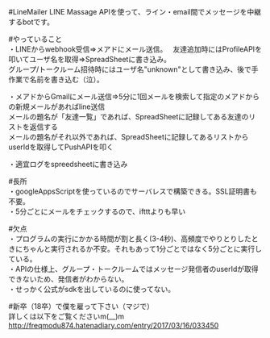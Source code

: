 #LineMailer
LINE Massage APIを使って、ライン・email間でメッセージを中継するbotです。

#やっていること  
・LINEからwebhook受信⇒メアドにメール送信。  
友達追加時にはProfileAPIを叩いてユーザ名を取得⇒SpreadSheetに書き込み。  
グループ/トークルーム招待時にはユーザ名"unknown"として書き込み、後で手作業で名前を書き込む（泣）。  
  
・メアドからGmailにメール送信⇒5分に1回メールを検索して指定のメアドからの新規メールがあればline送信  
メールの題名が「友達一覧」であれば、SpreadSheetに記録してある友達のリストを返信する  
メールの題名がそれ以外であれば、SpreadSheetに記録してあるリストからuserIdを取得してPushAPIを叩く  
  
・適宜ログをspreedsheetに書き込み  
  
#長所  
・googleAppsScriptを使っているのでサーバレスで構築できる。SSL証明書も不要。  
・5分ごとにメールをチェックするので、iftttよりも早い  
  
#欠点  
・プログラムの実行にかかる時間が割と長く(3-4秒)、高頻度でやりとりしたときにちゃんと実行されるか不安。それもあって1分ごとではなく5分ごとに実行している。  
・APIの仕様上、グループ・トークルームではメッセージ発信者のuserIdが取得できないため、発信者がわからない。  
・せっかく公式がsdkを出しているのに使ってない。  
  
#新卒（18卒）で僕を雇って下さい（マジで）  
詳しくは以下をご覧くださいm(__)m  
http://freqmodu874.hatenadiary.com/entry/2017/03/16/033450
